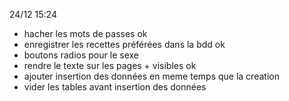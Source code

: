 24/12 15:24

- hacher les mots de passes ok
- enregistrer les recettes préférées dans la bdd ok
- boutons radios pour le sexe
- rendre le texte sur les pages + visibles ok
- ajouter insertion des données en meme temps que la creation
- vider les tables avant insertion des données